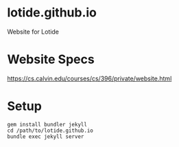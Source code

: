 # lotide.github.io
Website for Lotide

# Website Specs
https://cs.calvin.edu/courses/cs/396/private/website.html

# Setup
```{bash}
gem install bundler jekyll
cd /path/to/lotide.github.io
bundle exec jekyll server
```

